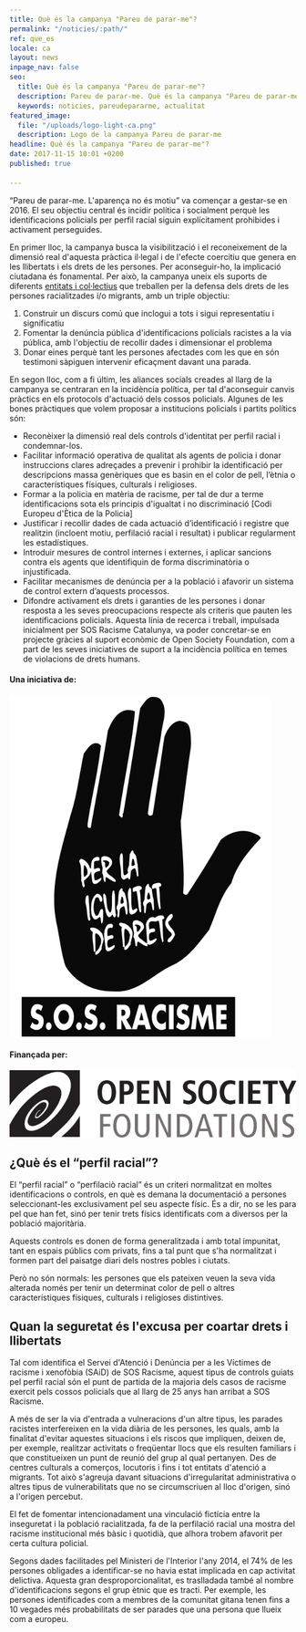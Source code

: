 ```yaml
---
title: Què és la campanya "Pareu de parar-me"?
permalink: "/noticies/:path/"
ref: que_es
locale: ca
layout: news
inpage_nav: false
seo:
  title: Què és la campanya "Pareu de parar-me"?
  description: Pareu de parar-me. Què és la campanya "Pareu de parar-me"?
  keywords: noticies, pareudepararme, actualitat
featured_image:
  file: "/uploads/logo-light-ca.png"
  description: Logo de la campanya Pareu de parar-me
headline: Què és la campanya "Pareu de parar-me"?
date: 2017-11-15 10:01 +0200
published: true

---
```

“Pareu de parar-me. L'aparença no és motiu” va començar a gestar-se en 2016. El seu objectiu central és incidir política i socialment perquè les identificacions policials per perfil racial siguin explícitament prohibides i activament perseguides.

En primer lloc, la campanya busca la visibilització i el reconeixement de la dimensió real d'aquesta pràctica il·legal i de l'efecte coercitiu que genera en  les llibertats i els drets de les persones. Per aconseguir-ho, la implicació ciutadana és fonamental. Per això, la campanya uneix els suports de diferents [entitats i col·lectius](https://www.pareudepararme.org/manifest/#supporters) que treballen per la defensa dels drets de les persones racialitzades i/o migrants, amb un triple objectiu:

1. Construir un discurs comú que inclogui a tots i sigui representatiu i significatiu
2. Fomentar la denúncia pública d'identificacions policials racistes a la via pública, amb l'objectiu de recollir dades i dimensionar el problema
3. Donar eines perquè tant les persones afectades com les que en són testimoni sàpiguen intervenir eficaçment davant una parada.

En segon lloc, com a fi últim, les aliances socials creades al llarg de la campanya se centraran en la incidència política, per tal d'aconseguir canvis pràctics en els protocols d'actuació dels cossos policials. Algunes de les bones pràctiques que volem proposar a institucions policials i partits polítics són:

* Reconèixer la dimensió real dels controls d'identitat per perfil racial i condemnar-los.
* Facilitar informació operativa de qualitat als agents de policia i donar instruccions clares adreçades a prevenir i prohibir la identificació per descripcions massa genèriques que es basin en el color de pell, l’ètnia o característiques físiques, culturals i religioses.
* Formar a la policia en matèria de racisme, per tal de dur a terme identificacions sota els principis d'igualtat i no discriminació \[Codi Europeu d'Ètica de la Policia\]
* Justificar i recollir dades de cada actuació d’identificació i registre que realitzin (incloent motiu, perfilació racial i resultat) i publicar regularment les estadístiques.
* Introduir mesures de control internes i externes, i aplicar sancions contra els agents que identifiquin de forma discriminatòria o injustificada.
* Facilitar mecanismes de denúncia per a la població i afavorir un sistema de control extern d’aquests processos.
* Difondre activament els drets i garanties de les persones i donar resposta a les seves preocupacions respecte als criteris que pauten les identificacions policials.
  Aquesta línia de recerca i treball, impulsada inicialment per SOS Racisme Catalunya, va poder concretar-se en projecte gràcies al suport econòmic de Open Society Foundation, com a part de les seves iniciatives de suport a la incidència política en temes de violacions de drets humans.

<div class="section a1-marg-bottom">
<div class="row">
<div class="col-sm-3"><h4>Una iniciativa de:</h4>
</div>
<div class="col-sm-3 a1-marg-bottom"><img class="image--sm" alt="SOS Racisme" src="/uploads/SOSCat_logo.jpg"> </div>
<div class="col-sm-3"><h4>Finançada per:</h4>
</div>
<div class="col-sm-3 a1-marg-bottom"><img class="image--sm" alt="Open Society Foundations" src="/uploads/OSF_logo.jpg">
</div>
</div>
</div>

## ¿Què és el “perfil racial”?

El “perfil racial” o “perfilaciò racial” és un criteri normalitzat en moltes identificacions o controls, en què es demana la documentació a persones seleccionant-les exclusivament pel seu aspecte físic. És a dir, no se les para pel que han fet, sinó per tenir trets físics identificats com a diversos per la població majoritària.

Aquests controls es donen de forma generalitzada i amb total impunitat, tant en espais públics com privats, fins a tal punt que s'ha normalitzat i formen part del paisatge diari dels nostres pobles i ciutats.

Però no són normals: les persones que els pateixen veuen la seva vida alterada només per tenir un determinat color de pell o altres característiques físiques, culturals i religioses distintives.

## Quan la seguretat és l'excusa per coartar drets i llibertats

Tal com identifica el Servei d'Atenció i Denúncia per a les Víctimes de racisme i xenofòbia (SAiD) de SOS Racisme, aquest tipus de controls guiats pel perfil racial són el punt de partida de la majoria dels casos de racisme exercit pels cossos policials que al llarg de 25 anys han arribat a SOS Racisme.

A més de ser la via d'entrada a vulneracions d'un altre tipus, les parades racistes interfereixen en la vida diària de les persones, les quals, amb la finalitat d'evitar aquestes situacions i els riscos que impliquen, deixen de, per exemple, realitzar activitats o freqüentar llocs que els resulten familiars i que constitueixen un punt de reunió del grup al qual pertanyen. Des de centres culturals a comerços, locutoris i fins i tot entitats d'atenció a migrants. Tot això s'agreuja davant situacions d'irregularitat administrativa o altres tipus de vulnerabilitats que no se circumscriuen al lloc d'origen, sinó a l'origen percebut.

El fet de fomentar intencionadament una vinculació fictícia entre la inseguretat i la població racialitzada, fa de la perfilació racial una mostra del racisme institucional més bàsic i quotidià, que alhora trobem afavorit per certa cultura policial.

Segons dades facilitades pel Ministeri de l'Interior l'any 2014, el 74% de les persones obligades a identificar-se no havia estat implicada en cap activitat delictiva. Aquesta gran desproporcionalitat, es traslladada també al nombre d'identificacions segons el grup ètnic que es tracti. Per exemple, les persones identificades com a membres de la comunitat gitana tenen fins a 10 vegades més probabilitats de ser parades que una persona que llueix com a europeu.